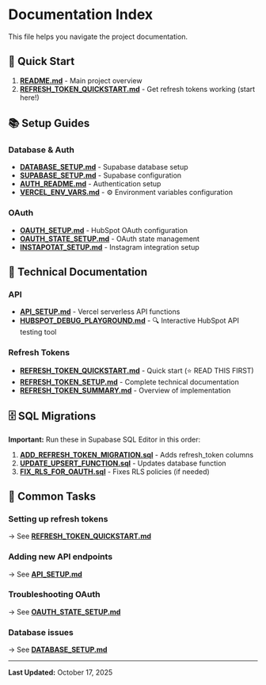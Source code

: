 # Documentation Index

This file helps you navigate the project documentation.

## 🚀 Quick Start

1. **[README.md](README.md)** - Main project overview
2. **[REFRESH_TOKEN_QUICKSTART.md](REFRESH_TOKEN_QUICKSTART.md)** - Get refresh tokens working (start here!)

## 📚 Setup Guides

### Database & Auth
- **[DATABASE_SETUP.md](DATABASE_SETUP.md)** - Supabase database setup
- **[SUPABASE_SETUP.md](SUPABASE_SETUP.md)** - Supabase configuration
- **[AUTH_README.md](AUTH_README.md)** - Authentication setup
- **[VERCEL_ENV_VARS.md](VERCEL_ENV_VARS.md)** - ⚙️ Environment variables configuration

### OAuth
- **[OAUTH_SETUP.md](OAUTH_SETUP.md)** - HubSpot OAuth configuration
- **[OAUTH_STATE_SETUP.md](OAUTH_STATE_SETUP.md)** - OAuth state management
- **[INSTAPOTAT_SETUP.md](INSTAPOTAT_SETUP.md)** - Instagram integration setup

## 🔧 Technical Documentation

### API
- **[API_SETUP.md](API_SETUP.md)** - Vercel serverless API functions
- **[HUBSPOT_DEBUG_PLAYGROUND.md](HUBSPOT_DEBUG_PLAYGROUND.md)** - 🔍 Interactive HubSpot API testing tool

### Refresh Tokens
- **[REFRESH_TOKEN_QUICKSTART.md](REFRESH_TOKEN_QUICKSTART.md)** - Quick start (⭐ READ THIS FIRST)
- **[REFRESH_TOKEN_SETUP.md](REFRESH_TOKEN_SETUP.md)** - Complete technical documentation
- **[REFRESH_TOKEN_SUMMARY.md](REFRESH_TOKEN_SUMMARY.md)** - Overview of implementation

## 🗄️ SQL Migrations

**Important:** Run these in Supabase SQL Editor in this order:

1. **[ADD_REFRESH_TOKEN_MIGRATION.sql](ADD_REFRESH_TOKEN_MIGRATION.sql)** - Adds refresh_token columns
2. **[UPDATE_UPSERT_FUNCTION.sql](UPDATE_UPSERT_FUNCTION.sql)** - Updates database function
3. **[FIX_RLS_FOR_OAUTH.sql](FIX_RLS_FOR_OAUTH.sql)** - Fixes RLS policies (if needed)

## 🎯 Common Tasks

### Setting up refresh tokens
→ See **[REFRESH_TOKEN_QUICKSTART.md](REFRESH_TOKEN_QUICKSTART.md)**

### Adding new API endpoints
→ See **[API_SETUP.md](API_SETUP.md)**

### Troubleshooting OAuth
→ See **[OAUTH_STATE_SETUP.md](OAUTH_STATE_SETUP.md)**

### Database issues
→ See **[DATABASE_SETUP.md](DATABASE_SETUP.md)**

---

**Last Updated:** October 17, 2025

